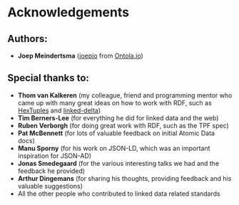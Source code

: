 # Acknowledgements

## Authors:

- **Joep Meindertsma** ([joepio](https://github.com/joepio/) from [Ontola.io](https://ontola.io/))

## Special thanks to:

- **Thom van Kalkeren** (my colleague, friend and programming mentor who came up with many great ideas on how to work with RDF, such as [HexTuples](https://github.com/ontola/hextuples) and [linked-delta](https://github.com/ontola/linked-delta))
- **Tim Berners-Lee** (for everything he did for linked data and the web)
- **Ruben Verborgh** (for doing great work with RDF, such as the TPF spec)
- **Pat McBennett** (for lots of valuable feedback on initial Atomic Data docs)
- **Manu Sporny** (for his work on JSON-LD, which was an important inspiration for JSON-AD)
- **Jonas Smedegaard** (for the various interesting talks we had and the feedback he provided)
- **Arthur Dingemans** (for sharing his thoughts, providing feedback and his valuable suggestions)
- All the other people who contributed to linked data related standards
